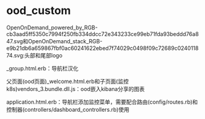 # ood_custom

OpenOnDemand_powered_by_RGB-cb3aad5ff5350c7994f250fb334ddcc72e343233ce99eb71fda93beddd76a847.svg和OpenOnDemand_stack_RGB-e9b21db6a659867fbf0ac60241622ebed7f74029c0498f09c72689c024011874.svg:头部和尾部logo

_group.html.erb：导航栏汉化

父页面(ood页面)_welcome.html.erb和子页面(监控k8s)vendors_3.bundle.dll.js：ood嵌入kibana分享的图表

application.html.erb：导航栏添加监控菜单，需要配合路由(config/routes.rb)和控制器(controllers/dashboard_controllers.rb)使用